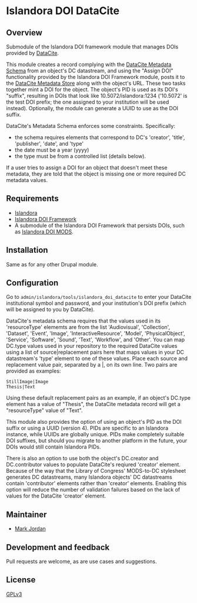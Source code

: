 # Islandora DOI DataCite

## Overview

Submodule of the Islandora DOI framework module that manages DOIs provided by [DataCite](https://www.datacite.org/).

This module creates a record complying with the [DataCite Metadata Schema](https://schema.datacite.org/) from an object's DC datastream, and using the "Assign DOI" functionality provided by the Islandora DOI Framework module, posts it to the [DataCite Metadata Store](https://search.datacite.org/) along with the object's URL. These two tasks together mint a DOI for the object. The object's PID is used as its DOI's "suffix", resulting in DOIs that look like 10.5072/islandora:1234 ('10.5072' is the test DOI prefix; the one assigned to your institution will be used instead). Optionally, the module can generate a UUID to use as the DOI suffix.

DataCite's Metadata Schema enforces some constraints. Specifically:

* the schema requires elements that correspond to DC's 'creator', 'title', 'publisher', 'date', and 'type'
* the date must be a year (yyyy)
* the type must be from a controlled list (details below).

If a user tries to assign a DOI for an object that doesn't meet these metadata, they are told that the object is missing one or more required DC metadata values.

## Requirements

* [Islandora](https://github.com/Islandora/islandora)
* [Islandora DOI Framework](../..)
* A submodule of the Islandora DOI Framework that persists DOIs, such as [Islandora DOI MODS](../islandora_doi_mods).

## Installation

Same as for any other Drupal module.

## Configuration

Go to `admin/islandora/tools/islandora_doi_datacite` to enter your DataCite institutional symbol and password, and your institution's DOI prefix (which will be assigned to you by DataCite).

DataCite's metadata schema requires that the values used in its 'resourceType' elememts are from the list 'Audiovisual', 'Collection', 'Dataset', 'Event', 'Image', 'InteractiveResource', 'Model', 'PhysicalObject', 'Service', 'Software', 'Sound', 'Text', 'Workflow', and 'Other'. You can map DC.type values used in your repository to the required DataCite values using a list of source|replacement pairs here that maps values in your DC datastream's 'type' element to one of these values. Place each source and replacement value pair, separated by a |, on its own line. Two pairs are provided as examples:

```
StillImage|Image
Thesis|Text
```
Using these default replacement pairs as an example, if an object's DC.type element has a value of "Thesis", the DataCite metadata record will get a "resourceType" value of "Text".

This module also provides the option of using an object's PID as the DOI suffix or using a UUID (version 4). PIDs are specific to an Islandora instance, while UUIDs are globally unique. PIDs make completely suitable DOI suffixes, but should you migrate to another platform in the future, your DOIs would still contain Islandora PIDs.

There is also an option to use both the object's DC.creator and DC.contributor values to populate DataCite's reqiured 'creator' element. Because of the way that the Library of Congress' MODS-to-DC stylesheet generates DC datastreams, many Islandora objects' DC datastreams contain 'contributor' elements rather than 'creator' elements. Enabling this option will reduce the number of validation failures based on the lack of values for the DataCite 'creator' element.


## Maintainer

* [Mark Jordan](https://github.com/mjordan)

## Development and feedback

Pull requests are welcome, as are use cases and suggestions.

## License

 [GPLv3](http://www.gnu.org/licenses/gpl-3.0.txt)

